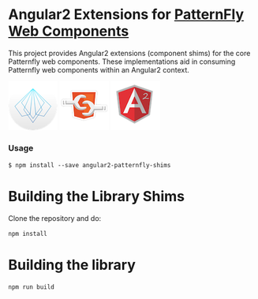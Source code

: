# Angular2 Extensions for [PatternFly Web Components](https://github.com/patternfly-webcomponents/patternfly-webcomponents)
This project provides Angular2 extensions (component shims) for the core Patternfly web components. These implementations aid in consuming Patternfly web components within an Angular2 context.

![Image of PatternFly](https://raw.githubusercontent.com/patternfly-webcomponents/angular2-patternfly-shims/master/icons/patternfly-orb.png)
![Image of WebComponents](https://raw.githubusercontent.com/patternfly-webcomponents/angular2-patternfly-shims/master/icons/wc.png)
![Image of Angular2](https://raw.githubusercontent.com/patternfly-webcomponents/angular2-patternfly-shims/master/icons/ng2.png)

### Usage
```
$ npm install --save angular2-patternfly-shims
```

# Building the Library Shims

Clone the repository and do:

    npm install

# Building the library

    npm run build

